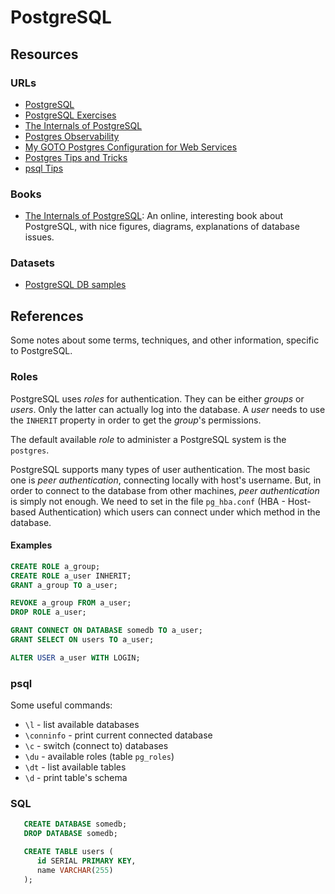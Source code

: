 PostgreSQL
==========


Resources
---------

### URLs ###

 - [PostgreSQL](https://www.postgresql.org/)
 - [PostgreSQL Exercises](http://pgexercises.com/)
 - [The Internals of PostgreSQL](http://www.interdb.jp/pg/)
 - [Postgres Observability](https://pgstats.dev/)
 - [My GOTO Postgres Configuration for Web Services][web-config]
 - [Postgres Tips and Tricks](https://pgdash.io/blog/postgres-tips-and-tricks.html)
 - [psql Tips](https://mydbanotebook.org/psql_tips_all.html)


[web-config]:	https://tightlycoupled.io/my-goto-postgres-configuration-for-web-services/


### Books ###

 - [The Internals of PostgreSQL](http://www.interdb.jp/pg/):
   An online, interesting book about PostgreSQL, with nice figures, diagrams,
   explanations of database issues.

### Datasets ###

 - [PostgreSQL DB samples](https://www.postgresql.org/ftp/projects/pgFoundry/dbsamples/)


References
----------

Some notes about some terms, techniques, and other information, specific to
PostgreSQL.

### Roles ###

PostgreSQL uses _roles_ for authentication.  They can be either _groups_ or
_users_.  Only the latter can actually log into the database.  A _user_ needs to
use the `INHERIT` property in order to get the _group_'s permissions.

The default available _role_ to administer a PostgreSQL system is the
`postgres`.

PostgreSQL supports many types of user authentication.  The most basic one is
_peer authentication_, connecting locally with host's username.  But, in order
to connect to the database from other machines, _peer authentication_ is simply
not enough.  We need to set in the file `pg_hba.conf` (HBA - Host-based
Authentication) which users can connect under which method in the database.

#### Examples ####

```sql
CREATE ROLE a_group;
CREATE ROLE a_user INHERIT;
GRANT a_group TO a_user;

REVOKE a_group FROM a_user;
DROP ROLE a_user;

GRANT CONNECT ON DATABASE somedb TO a_user;
GRANT SELECT ON users TO a_user;

ALTER USER a_user WITH LOGIN;
```

### psql ###

Some useful commands:

 - `\l`		- list available databases
 - `\conninfo`	- print current connected database
 - `\c`		- switch (connect to) databases
 - `\du`	- available roles (table `pg_roles`)
 - `\dt`	- list available tables
 - `\d`		- print table's schema

### SQL ###

```SQL
   CREATE DATABASE somedb;
   DROP DATABASE somedb;

   CREATE TABLE users (
      id SERIAL PRIMARY KEY,
      name VARCHAR(255)
   );
```
